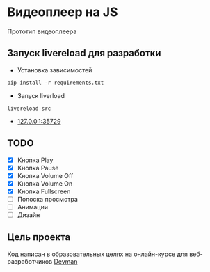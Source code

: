# Видеоплеер на JS

Прототип видеоплеера

## Запуск livereload для разработки

* Установка зависимостей

`pip install -r requirements.txt`

* Запуск liverload

`livereload src`

* [127.0.0.1:35729](http://127.0.0.1:35729/) 

## TODO

- [X] Кнопка Play
- [X] Кнопка Pause
- [X] Кнопка Volume Off
- [X] Кнопка Volume On
- [X] Кнопка Fullscreen
- [ ] Полоска просмотра
- [ ] Анимации
- [ ] Дизайн

## Цель проекта
Код написан в образовательных целях на онлайн-курсе для веб-разработчиков [Devman](https://dvmn.org/modules)
